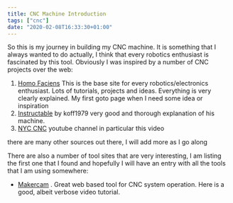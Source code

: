 ```yaml
---
title: CNC Machine Introduction
tags: ["cnc"]
date: "2020-02-08T16:33:30+01:00"
---
```


So this is my journey in building my CNC machine. It is something that I always wanted to do actually, I think that every robotics enthusiast is fascinated by this tool. Obviously I was inspired by a number of CNC projects over the web:

1. [Homo Faciens](https://homofaciens.de/index_en.htm) This is the base site for every robotics/electronics enthusiast. Lots of tutorials, projects and ideas. Everything is very clearly explained. My first goto page when I need some idea or inspiration
2. [Instructable](https://www.instructables.com/id/Simple-CNC-Machine/) by koff1979  very good and  thorough explanation of his machine.
3. [NYC CNC](https://www.youtube.com/channel/UCe0IyK4ntgdPTTjsxjvyHPg) youtube channel in particular this video

there are many other sources out there, I will add more as I go along

There are also a number of tool sites that are very interesting, I am listing the first one that I found and hopefully I will have an entry with all the tools that I am using somewhere:

* [Makercam](https://www.makercam.com/) . Great web based tool for CNC system operation. Here is a good, albeit verbose video tutorial.
